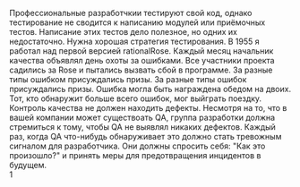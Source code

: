 Профессиональные разработчкии тестируют свой код, однако тестирование не сводится к написанию модулей или приёмочных тестов.
Написание этих тестов дело полезное, но одних их недостаточно. Нужна хорошая стратегия тестирования.
В 1955 я работал над первой версией rationalRose. Каждый месяц начальник качества объявлял день охоты за ошибками.
Все участники проекта садились за Rose и пытались вызвать сбой в программе. За разные типы ошибком присуждались призы.
За разные типы ошибок присуждались призы. Ошибка могла быть награждена обедом на двоих. Тот, кто обнаружит больше всего ошибок, мог выйграть поездку.
Контроль качества не должен находить дефекты. Несмотря на то, что в вашей компании может существоать QA, группа разработки должна стремиться к тому, чтобы QA не выявлял никаких дефектов.
Каждый раз, когда QA что-нибудь обнаруживает это должно стать тревожным сигналом для разработчика. Они должны спросить себя: "Как это произошло?" и принять меры для предотвращения инцидентов в будущем.  
1